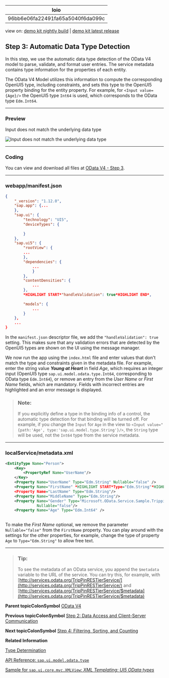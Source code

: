 <!-- loio96bb6e06fa22491fa65a5040f6da099c -->

| loio |
| -----|
| 96bb6e06fa22491fa65a5040f6da099c |

<div id="loio">

view on: [demo kit nightly build](https://openui5nightly.hana.ondemand.com/#/topic/96bb6e06fa22491fa65a5040f6da099c) | [demo kit latest release](https://openui5.hana.ondemand.com/#/topic/96bb6e06fa22491fa65a5040f6da099c)</div>

## Step 3: Automatic Data Type Detection

In this step, we use the automatic data type detection of the OData V4 model to parse, validate, and format user entries. The service metadata contains type information for the properties of each entity.

The OData V4 Model utilizes this information to compute the corresponding OpenUI5 type, including constraints, and sets this type to the OpenUI5 property binding for the entity property. For example, for `<Input value={Age}/>` the OpenUI5 type `Int64` is used, which corresponds to the OData type `Edm.Int64`.

***

<a name="loio96bb6e06fa22491fa65a5040f6da099c__section_bt4_fxc_z1b"/>

### Preview

   
  
<a name="loio96bb6e06fa22491fa65a5040f6da099c__fig_zyb_mlb_mcb"/>Input does not match the underlying data type

 ![](loio8320fcfb59db4d209e17a84c21e44647_LowRes.png "Input does not match the underlying data type") 

***

<a name="loio96bb6e06fa22491fa65a5040f6da099c__section_tsr_gxc_z1b"/>

### Coding

You can view and download all files at [OData V4 - Step 3](https://openui5.hana.ondemand.com/explored.html#/sample/sap.ui.core.tutorial.odatav4.03/preview).

***

<a name="loio96bb6e06fa22491fa65a5040f6da099c__section_pp2_mxc_z1b"/>

### webapp/manifest.json

``` json
{
	"_version": "1.12.0",
	"sap.app": {...
	},
	"sap.ui": {
		"technology": "UI5",
		"deviceTypes": {
		   
		}
	},
	"sap.ui5": {
		"rootView": {
		...
		},
		"dependencies": {
			...
			}
		},
		"contentDensities": {
			...
		},
		*HIGHLIGHT START*"handleValidation": true*HIGHLIGHT END*,
		
		"models": {
			...
		}
	},
	...
}

```

In the `manifest.json` descriptor file, we add the `"handleValidation": true` setting. This makes sure that any validation errors that are detected by the OpenUI5 types are shown on the UI using the message manager.

We now run the app using the `index.html` file and enter values that don't match the type and constraints given in the metadata file. For example, enter the string value ***Young at Heart*** in field *Age*, which requires an integer input \(OpenUI5 type `sap.ui.model.odata.type.Int64`, corresponding to OData type `Edm.Int64`\), or remove an entry from the *User Name* or *First Name* fields, which are mandatory. Fields with incorrect entries are highlighted and an error message is displayed.

> ### Note:  
> If you explicitly define a type in the binding info of a control, the automatic type detection for that binding will be turned off. For example, if you change the `Input` for `Age` in the view to `<Input value="{path:'Age', type:'sap.ui.model.type.String'}/>`, the `String` type will be used, not the `Int64` type from the service metadata.

***

<a name="loio96bb6e06fa22491fa65a5040f6da099c__section_pvc_fyc_z1b"/>

### localService/metadata.xml

``` xml
<EntityType Name="Person">
	<Key>
		<PropertyRef Name="UserName"/>
	</Key>
	<Property Name="UserName" Type="Edm.String" Nullable="false" />
	<Property Name="FirstName" *HIGHLIGHT START*Type="Edm.String"*HIGHLIGHT END* />
	<Property Name="LastName" Type="Edm.String"/>
	<Property Name="MiddleName" Type="Edm.String"/>
	<Property Name="Gender" Type="Microsoft.OData.Service.Sample.TrippinInMemory.Models.PersonGender"
			  Nullable="false"/>
	<Property Name="Age" Type="Edm.Int64" />
   
```

To make the *First Name* optional, we remove the parameter `Nullable="false"` from the `FirstName` property. You can play around with the settings for the other properties, for example, change the type of property `Age` to `Type="Edm.String"` to allow free text.

***

> ### Tip:  
> To see the metadata of an OData service, you append the `$metadata` variable to the URL of the service. You can try this, for example, with [http://services.odata.org/TripPinRESTierService/](http://services.odata.org/TripPinRESTierService/) and [http://services.odata.org/TripPinRESTierService/$metadata](http://services.odata.org/TripPinRESTierService/$metadata)

**Parent topicColonSymbol** [OData V4](OData_V4_bcdbde6.md "In this tutorial, we explore how features of OData V4 can be used in OpenUI5. We write a small app that consumes data from an OData V4 service to understand how to access, modify, aggregate, and filter data in an OData V4 model.")

**Previous topicColonSymbol** [Step 2: Data Access and Client-Server Communication](Step_2_Data_Access_and_Client-Server_Communication_e9de002.md "In this step, we see how the Table that is bound to the People entity set initially requests its data, and how the data can be refreshed. We use the Console tab in the browser developer tools to monitor the communication between the browser and the server. We see the initial request as well as the requests for refreshing the data.")

**Next topicColonSymbol** [Step 4: Filtering, Sorting, and Counting](Step_4_Filtering,_Sorting,_and_Counting_426ff31.md "In this step, we add features to filter, sort, and count the user data by using the OData V4 model API to apply OData system query options $filter, $orderby, and $count.")

**Related Information**  


[Type Determination](Type_Determination_53cdd55.md "")

[API Reference: `sap.ui.model.odata.type`](https://openui5.hana.ondemand.com/#docs/api/symbols/sap.ui.model.odata.type.html)

[Sample for `sap.ui.core.mvc.XMLView`: *XML Templating: UI5 OData types*](https://openui5.hana.ondemand.com/explored.html#/sample/sap.ui.core.sample.ViewTemplate.types/preview)

